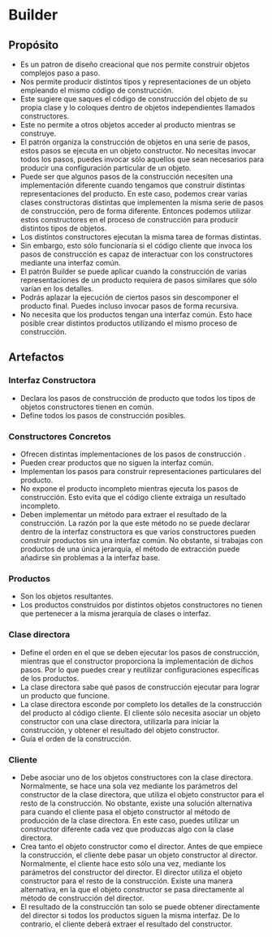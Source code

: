 # Builder

## Propósito

* Es un patron de diseño creacional que nos permite construir objetos complejos paso a paso.
* Nos permite producir distintos tipos y representaciones de un objeto empleando el mismo código de construcción.
* Este sugiere que saques el código de construcción del objeto de su propia clase y lo coloques dentro de objetos independientes llamados constructores.
* Este no permite a otros objetos acceder al producto mientras se construye.
* El patrón organiza la construcción de objetos en una serie de pasos, estos pasos se ejecuta en un objeto constructor. No necesitas invocar todos los pasos, puedes invocar sólo aquellos que sean necesarios para producir una configuración particular de un objeto.
* Puede ser que algunos pasos de la construcción necesiten una implementación diferente cuando tengamos que construir distintas representaciones del producto. En este caso, podemos crear varias clases constructoras distintas que implementen la misma serie de pasos de construcción, pero de forma diferente. Entonces podemos utilizar estos constructores en el proceso de construcción para producir distintos tipos de objetos.
* Los distintos constructores ejecutan la misma tarea de formas distintas.
* Sin embargo, esto sólo funcionaría si el código cliente que invoca los pasos de construcción es capaz de interactuar con los constructores mediante una interfaz común.
* El patrón Builder se puede aplicar cuando la construcción de varias representaciones de un producto requiera de pasos similares que sólo varían en los detalles.
* Podrás aplazar la ejecución de ciertos pasos sin descomponer el producto final. Puedes incluso invocar pasos de forma recursiva.
* No necesita que los productos tengan una interfaz común. Esto hace posible crear distintos productos utilizando el mismo proceso de construcción.

## Artefactos

### Interfaz Constructora

* Declara los pasos de construcción de producto que todos los tipos de objetos constructores tienen en común.
* Define todos los pasos de construcción posibles.

### Constructores Concretos

* Ofrecen distintas implementaciones de los pasos de construcción .
* Pueden crear productos que no siguen la interfaz común.
* Implementan los pasos para construir representaciones particulares del producto.
* No expone el producto incompleto mientras ejecuta los pasos de construcción. Esto evita que el código cliente extraiga un resultado incompleto.
* Deben implementar un método para extraer el resultado de la construcción. La razón por la que este método no se puede declarar dentro de la interfaz constructora es que varios constructores pueden construir productos sin una interfaz común. No obstante, si trabajas con productos de una única jerarquía, el método de extracción puede añadirse sin problemas a la interfaz base.

### Productos

* Son los objetos resultantes.
* Los productos construidos por distintos objetos constructores no tienen que pertenecer a la misma jerarquía de clases o interfaz.

### Clase directora

* Define el orden en el que se deben ejecutar los pasos de construcción, mientras que el constructor proporciona la implementación de dichos pasos. Por lo que puedes crear y reutilizar configuraciones específicas de los productos.
* La clase directora sabe qué pasos de construcción ejecutar para lograr un producto que funcione.
* La clase directora esconde por completo los detalles de la construcción del producto al código cliente. El cliente sólo necesita asociar un objeto constructor con una clase directora, utilizarla para iniciar la construcción, y obtener el resultado del objeto constructor.
* Guía el orden de la construcción.

### Cliente

* Debe asociar uno de los objetos constructores con la clase directora. Normalmente, se hace una sola vez mediante los parámetros del constructor de la clase directora, que utiliza el objeto constructor para el resto de la construcción. No obstante, existe una solución alternativa para cuando el cliente pasa el objeto constructor al método de producción de la clase directora. En este caso, puedes utilizar un constructor diferente cada vez que produzcas algo con la clase directora.
* Crea tanto el objeto constructor como el director. Antes de que empiece la construcción, el cliente debe pasar un objeto constructor al director. Normalmente, el cliente hace esto sólo una vez, mediante los parámetros del constructor del director. El director utiliza el objeto constructor para el resto de la construcción. Existe una manera alternativa, en la que el objeto constructor se pasa directamente al método de construcción del director.
* El resultado de la construcción tan solo se puede obtener directamente del director si todos los productos siguen la misma interfaz. De lo contrario, el cliente deberá extraer el resultado del constructor.